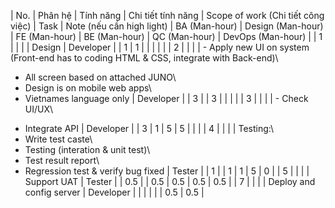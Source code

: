 | No. | Phân hệ | Tính năng | Chi tiết tính năng | Scope of work (Chi tiết công việc) | Task | Note (nếu cần high light) | BA (Man-hour) | Design (Man-hour) | FE (Man-hour) | BE (Man-hour) | QC (Man-hour) | DevOps (Man-hour) |
| 1 |  |  |  | Design | Developer |  | 1 | 1 |  |  |  |  |
| 2 |  |  |  | - Apply new UI on system (Front-end has to coding HTML & CSS, integrate with Back-end)\
+ All screen based on attached JUNO\
+ Design is on mobile web apps\
+ Vietnames language only | Developer |  | 3 |  | 3 |  |  |  |
| 3 |  |  |  | - Check UI/UX\
- Integrate API | Developer |  | 3 | 1 | 5 | 5 |  |  |
| 4 |  |  |  | Testing:\
- Write test caste\
- Testing (interation & unit test)\
- Test result report\
- Regression test & verify bug fixed | Tester |  | 1 |  | 1 | 1 | 5 | 0 |
| 5 |  |  |  | Support UAT | Tester |  | 0.5 |  | 0.5 | 0.5 | 0.5 | 0.5 |
| 7 |  |  |  | Deploy and config server | Developer |  |  |  |  |  | 0.5 | 0.5 |